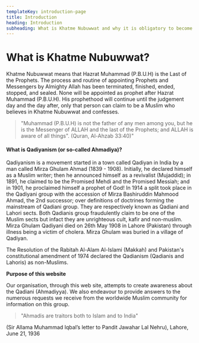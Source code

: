 ```yaml
---
templateKey: introduction-page
title: Introduction
heading: Introduction
subheading: What is Khatme Nubuwwat and why it is obligatory to become muslim
---
```

# **What is Khatme Nubuwwat?**

Khatme Nubuwwat means that Hazrat Muhammad (P.B.U.H) is the Last of the Prophets. The process and routine of appointing Prophets and Messengers by Almighty Allah has been terminated, finished, ended, stopped, and sealed. None will be appointed as prophet after Hazrat Muhammad (P.B.U.H). His prophethood will continue until the judgement day and the day after, only that person can claim to be a Muslim who believes in Khatme Nubuwwat and confesses.



> "Muhammad (P.B.U.H) is not the father of any men among you, but he is the Messenger of ALLAH and the last of the Prophets; and ALLAH is aware of all things". (Quran, Al-Ahzab 33:40)"



#### What is Qadiyanism (or so-called Ahmadiya)?



Qadiyanism is a movement started in a town called Qadiyan in India by a man called Mirza Ghulam Ahmad (1839 - 1908). Initially, he declared himself as a Muslim writer; then he announced himself as a revivalist (Mujaddid); in 1891, he claimed to be the Promised Mehdi and the Promised Messiah; and in 1901, he proclaimed himself a prophet of God! In 1914 a split took place in the Qadiyani group with the accession of Mirza Bashiruddin Mahmood Ahmad, the 2nd successor; over definitions of doctrines forming the mainstream of Qadiani group. They are respectively known as Qadiani and Lahori sects. Both Qadianis group fraudulently claim to be one of the Muslim sects but infact they are unrighteous cult, kafir and non-muslim. Mirza Ghulam Qadiyani died on 26th May 1908 in Lahore (Pakistan) through illness being a victim of cholera. Mirza Ghulam was buried in a village of Qadiyan.

The Resolution of the Rabitah Al-Alam Al-Islami (Makkah) and Pakistan's constitutional amendment of 1974 declared the Qadianism (Qadianis and Lahoris) as non-Muslims.



**Purpose of this website**



Our organisation, through this web site, attempts to create awareness about the Qadiani (Ahmadiyya). We also endeavour to provide answers to the numerous requests we receive from the worldwide Muslim community for information on this group.

> "Ahmadis are traitors both to Islam and to India"

 (Sir Allama Muhammad Iqbal’s letter to Pandit Jawahar Lal Nehru), Lahore, June 21, 1936